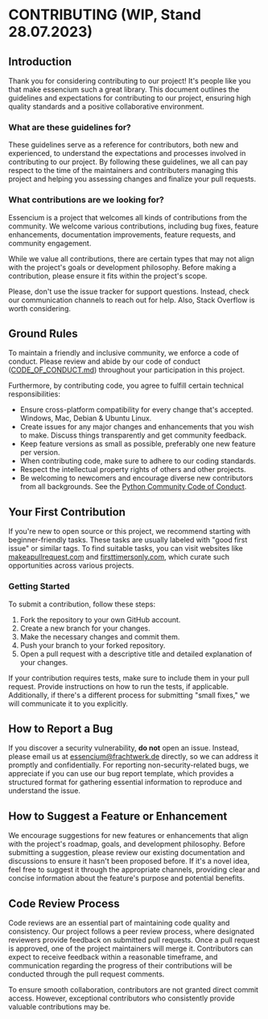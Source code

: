 # CONTRIBUTING (WIP, Stand 28.07.2023)

## Introduction

Thank you for considering contributing to our project! It's people like you that make essencium such a great library. This document outlines the guidelines and expectations for contributing to our project, ensuring high quality standards and a positive collaborative environment.

### What are these guidelines for?

These guidelines serve as a reference for contributors, both new and experienced, to understand the expectations and processes involved in contributing to our project. By following these guidelines, we all can pay respect to the time of the maintainers and contributers managing this project and helping you assessing changes and finalize your pull requests.

### What contributions are we looking for?

Essencium is a project that welcomes all kinds of contributions from the community. We welcome various contributions, including bug fixes, feature enhancements, documentation improvements, feature requests, and community engagement.

While we value all contributions, there are certain types that may not align with the project's goals or development philosophy. Before making a contribution, please ensure it fits within the project's scope.

Please, don't use the issue tracker for support questions. Instead, check our communication channels to reach out for help. Also, Stack Overflow is worth considering.

## Ground Rules

To maintain a friendly and inclusive community, we enforce a code of conduct. Please review and abide by our code of conduct ([CODE_OF_CONDUCT.md](./CODE_OF_CONDUCT.md)) throughout your participation in this project.

Furthermore, by contributing code, you agree to fulfill certain technical responsibilities:

- Ensure cross-platform compatibility for every change that's accepted. Windows, Mac, Debian & Ubuntu Linux.
- Create issues for any major changes and enhancements that you wish to make. Discuss things transparently and get community feedback.
- Keep feature versions as small as possible, preferably one new feature per version.
- When contributing code, make sure to adhere to our coding standards.
- Respect the intellectual property rights of others and other projects.
- Be welcoming to newcomers and encourage diverse new contributors from all backgrounds. See the [Python Community Code of Conduct](https://www.python.org/psf/conduct/).

## Your First Contribution

If you're new to open source or this project, we recommend starting with beginner-friendly tasks. These tasks are usually labeled with "good first issue" or similar tags. To find suitable tasks, you can visit websites like [makeapullrequest.com](http://makeapullrequest.com/) and [firsttimersonly.com](http://www.firsttimersonly.com/), which curate such opportunities across various projects.

### Getting Started

To submit a contribution, follow these steps:

1. Fork the repository to your own GitHub account.
2. Create a new branch for your changes.
3. Make the necessary changes and commit them.
4. Push your branch to your forked repository.
5. Open a pull request with a descriptive title and detailed explanation of your changes.

If your contribution requires tests, make sure to include them in your pull request. Provide instructions on how to run the tests, if applicable. Additionally, if there's a different process for submitting "small fixes," we will communicate it to you explicitly.

## How to Report a Bug

If you discover a security vulnerability, **do not** open an issue. Instead, please email us at [essencium@frachtwerk.de](mailto:essencium@frachtwerk.de) directly, so we can address it promptly and confidentially. For reporting non-security-related bugs, we appreciate if you can use our bug report template, which provides a structured format for gathering essential information to reproduce and understand the issue.

## How to Suggest a Feature or Enhancement

We encourage suggestions for new features or enhancements that align with the project's roadmap, goals, and development philosophy. Before submitting a suggestion, please review our existing documentation and discussions to ensure it hasn't been proposed before. If it's a novel idea, feel free to suggest it through the appropriate channels, providing clear and concise information about the feature's purpose and potential benefits.

## Code Review Process

Code reviews are an essential part of maintaining code quality and consistency. Our project follows a peer review process, where designated reviewers provide feedback on submitted pull requests. Once a pull request is approved, one of the project maintainers will merge it. Contributors can expect to receive feedback within a reasonable timeframe, and communication regarding the progress of their contributions will be conducted through the pull request comments.

To ensure smooth collaboration, contributors are not granted direct commit access. However, exceptional contributors who consistently provide valuable contributions may be.
